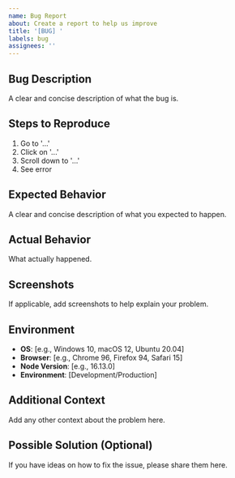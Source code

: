 ```yaml
---
name: Bug Report
about: Create a report to help us improve
title: '[BUG] '
labels: bug
assignees: ''
---
```


## Bug Description
A clear and concise description of what the bug is.

## Steps to Reproduce
1. Go to '...'
2. Click on '...'
3. Scroll down to '...'
4. See error

## Expected Behavior
A clear and concise description of what you expected to happen.

## Actual Behavior
What actually happened.

## Screenshots
If applicable, add screenshots to help explain your problem.

## Environment
- **OS**: [e.g., Windows 10, macOS 12, Ubuntu 20.04]
- **Browser**: [e.g., Chrome 96, Firefox 94, Safari 15]
- **Node Version**: [e.g., 16.13.0]
- **Environment**: [Development/Production]

## Additional Context
Add any other context about the problem here.

## Possible Solution (Optional)
If you have ideas on how to fix the issue, please share them here.
